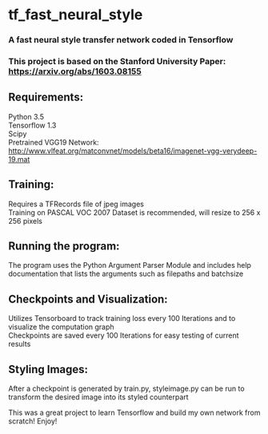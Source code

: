 # tf_fast_neural_style
### A fast neural style transfer network coded in Tensorflow

### This project is based on the Stanford University Paper: https://arxiv.org/abs/1603.08155

## Requirements:
  Python 3.5 <br />
  Tensorflow 1.3 <br />
  Scipy <br />
  Pretrained VGG19 Network: http://www.vlfeat.org/matconvnet/models/beta16/imagenet-vgg-verydeep-19.mat
  
## Training:
  Requires a TFRecords file of jpeg images <br />
  Training on PASCAL VOC 2007 Dataset is recommended, will resize to 256 x 256 pixels
 
## Running the program:
  The program uses the Python Argument Parser Module and includes help documentation that lists the arguments such as filepaths and batchsize

## Checkpoints and Visualization:
  Utilizes Tensorboard to track training loss every 100 Iterations and to visualize the computation graph <br />
  Checkpoints are saved every 100 Iterations for easy testing of current results

## Styling Images:
  After a checkpoint is generated by train.py, styleimage.py can be run to transform the desired image into its styled counterpart
  
This was a great project to learn Tensorflow and build my own network from scratch! Enjoy!
  
  
